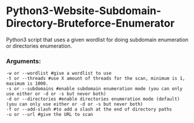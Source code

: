 # Python3-Website-Subdomain-Directory-Bruteforce-Enumerator
Python3 script that uses a given wordlist for doing subdomain enumeration or directories enumeration. 

<h3>Arguments:</h3>

```
-w or --wordlist #give a wordlist to use
-t or --threads #use X amount of threads for the scan, minimum is 1, maximum is 1000.
-s or --subdomains #enable subdomain enumeration mode (you can only use either or -d or -s but never both)
-d or --directories #enable directories enumeration mode (default) (you can only use either or -d or -s but never both)
-f or --add-slash #to add a slash at the end of directory paths
-u or --url #give the URL to scan
```

